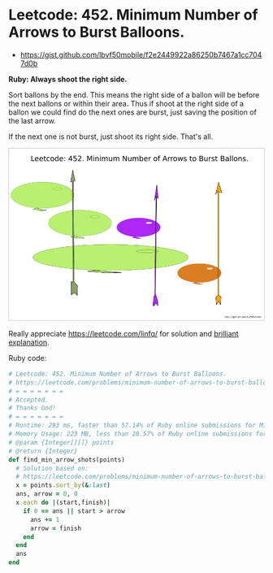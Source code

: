 # Leetcode: 452. Minimum Number of Arrows to Burst Balloons.

- https://gist.github.com/lbvf50mobile/f2e2449922a86250b7467a1cc7047d0b

**Ruby: Always shoot the right side.**

Sort ballons by the end. This means the right side of a ballon will be before the next ballons or within their area. Thus if shoot at the right side of a ballon we could find do the next ones are burst, just saving the position of the last arrow.

If the next one is not burst, just shoot its right side. That's all.

![balloons](lc452.png)

Really appreciate https://leetcode.com/linfq/ for solution and [brilliant explanation](https://leetcode.com/problems/minimum-number-of-arrows-to-burst-balloons/discuss/1686627/C%2B%2BJavaPython-6-Lines-oror-Sort-and-Greedy-oror-Image-Explanation).

Ruby code:
```Ruby
# Leetcode: 452. Minimum Number of Arrows to Burst Balloons.
# https://leetcode.com/problems/minimum-number-of-arrows-to-burst-balloons/
# = = = = = = =
# Accepted.
# Thanks God!
# = = = = = = =
# Runtime: 293 ms, faster than 57.14% of Ruby online submissions for Minimum Number of Arrows to Burst Balloons.
# Memory Usage: 223 MB, less than 28.57% of Ruby online submissions for Minimum Number of Arrows to Burst Balloons.
# @param {Integer[][]} points
# @return {Integer}
def find_min_arrow_shots(points)
  # Solution based on:
  # https://leetcode.com/problems/minimum-number-of-arrows-to-burst-balloons/discuss/1686627/C%2B%2BJavaPython-6-Lines-oror-Sort-and-Greedy-oror-Image-Explanation
  x = points.sort_by(&:last)
  ans, arrow = 0, 0
  x.each do |(start,finish)|
    if 0 == ans || start > arrow
      ans += 1
      arrow = finish
    end
  end
  ans
end
```
